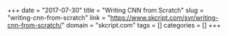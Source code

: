 +++
date = "2017-07-30"
title = "Writing CNN from Scratch"
slug = "writing-cnn-from-scratch"
link = "https://www.skcript.com/svr/writing-cnn-from-scratch/"
domain = "skcript.com"
tags = []
categories = []
+++